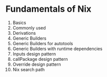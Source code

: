 # Fundamentals of Nix

1. Basics
2. Commonly used
3. Derivations
4. Generic Builders
5. Generic Builders for autotools
6. Generic Builders with runtime dependencies
7. Inputs design pattern
8. callPackage design pattern
9. Override design pattern
10. Nix search path
